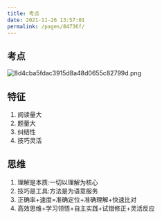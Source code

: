 ```yaml
---
title: 考点
date: 2021-11-26 13:57:01
permalink: /pages/84736f/
---
```

## 考点
![8d4cba5fdac3915d8a48d0655c82799d.png](/_resources/8d4cba5fdac3915d8a48d0655c82799d.png)
## 特征
1. 阅读量大
2. 题量大
3. 纠结性
4. 技巧灵活
## 思维
1. 理解是本质:一切以理解为核心
2. 技巧是工具:方法是为语意服务
3. 正确率+速度=准确定位+准确理解+快速比对
4. 高效思维+学习领悟+自主实践+试错修正+灵活反应